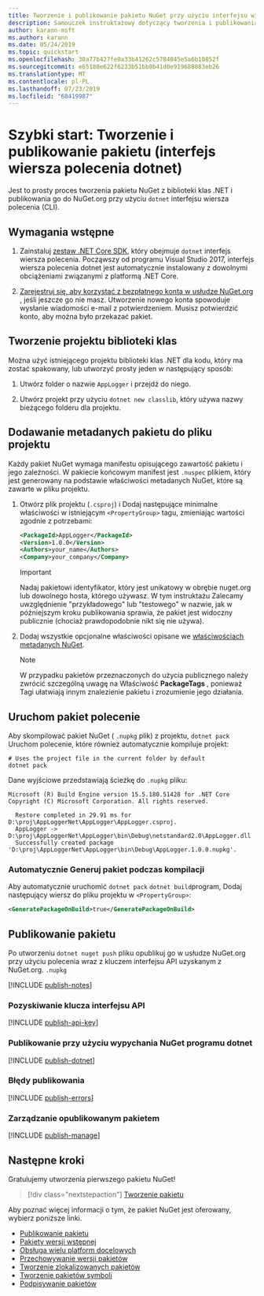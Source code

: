 ```yaml
---
title: Tworzenie i publikowanie pakietu NuGet przy użyciu interfejsu wiersza polecenia dotnet
description: Samouczek instruktażowy dotyczący tworzenia i publikowania pakietu NuGet przy użyciu interfejs wiersza polecenia platformy .NET Core, dotnet.
author: karann-msft
ms.author: karann
ms.date: 05/24/2019
ms.topic: quickstart
ms.openlocfilehash: 30a77b427fe0a33b41262c5784045e5a6b10852f
ms.sourcegitcommit: e65180e622f6233b51bb0b41d0e919688083eb26
ms.translationtype: MT
ms.contentlocale: pl-PL
ms.lasthandoff: 07/23/2019
ms.locfileid: "68419987"
---
```

# <a name="quickstart-create-and-publish-a-package-dotnet-cli"></a>Szybki start: Tworzenie i publikowanie pakietu (interfejs wiersza polecenia dotnet)

Jest to prosty proces tworzenia pakietu NuGet z biblioteki klas .NET i publikowania go do NuGet.org przy użyciu `dotnet` interfejsu wiersza polecenia (CLI).

## <a name="prerequisites"></a>Wymagania wstępne

1. Zainstaluj [zestaw .NET Core SDK](https://www.microsoft.com/net/download/), który obejmuje `dotnet` interfejs wiersza polecenia. Począwszy od programu Visual Studio 2017, interfejs wiersza polecenia dotnet jest automatycznie instalowany z dowolnymi obciążeniami związanymi z platformą .NET Core.

1. [Zarejestruj się, aby korzystać z bezpłatnego konta w usłudze NuGet.org](https://www.nuget.org/users/account/LogOn?returnUrl=%2F) , jeśli jeszcze go nie masz. Utworzenie nowego konta spowoduje wysłanie wiadomości e-mail z potwierdzeniem. Musisz potwierdzić konto, aby można było przekazać pakiet.

## <a name="create-a-class-library-project"></a>Tworzenie projektu biblioteki klas

Można użyć istniejącego projektu biblioteki klas .NET dla kodu, który ma zostać spakowany, lub utworzyć prosty jeden w następujący sposób:

1. Utwórz folder o nazwie `AppLogger` i przejdź do niego.

1. Utwórz projekt przy użyciu `dotnet new classlib`, który używa nazwy bieżącego folderu dla projektu.

## <a name="add-package-metadata-to-the-project-file"></a>Dodawanie metadanych pakietu do pliku projektu

Każdy pakiet NuGet wymaga manifestu opisującego zawartość pakietu i jego zależności. W pakiecie końcowym manifest jest `.nuspec` plikiem, który jest generowany na podstawie właściwości metadanych NuGet, które są zawarte w pliku projektu.

1. Otwórz plik projektu (`.csproj`) i Dodaj następujące minimalne właściwości w istniejącym `<PropertyGroup>` tagu, zmieniając wartości zgodnie z potrzebami:

    ```xml
    <PackageId>AppLogger</PackageId>
    <Version>1.0.0</Version>
    <Authors>your_name</Authors>
    <Company>your_company</Company>
    ```

    > [!Important]
    > Nadaj pakietowi identyfikator, który jest unikatowy w obrębie nuget.org lub dowolnego hosta, którego używasz. W tym instruktażu Zalecamy uwzględnienie "przykładowego" lub "testowego" w nazwie, jak w późniejszym kroku publikowania sprawia, że pakiet jest widoczny publicznie (chociaż prawdopodobnie nikt się nie używa).

1. Dodaj wszystkie opcjonalne właściwości opisane we [właściwościach metadanych NuGet](/dotnet/core/tools/csproj#nuget-metadata-properties).

    > [!Note]
    > W przypadku pakietów przeznaczonych do użycia publicznego należy zwrócić szczególną uwagę na Właściwość **PackageTags** , ponieważ Tagi ułatwiają innym znalezienie pakietu i zrozumienie jego działania.

## <a name="run-the-pack-command"></a>Uruchom pakiet polecenie

Aby skompilować pakiet NuGet ( `.nupkg` plik) z projektu, `dotnet pack` Uruchom polecenie, które również automatycznie kompiluje projekt:

```cli
# Uses the project file in the current folder by default
dotnet pack
```

Dane wyjściowe przedstawiają ścieżkę do `.nupkg` pliku:

```output
Microsoft (R) Build Engine version 15.5.180.51428 for .NET Core
Copyright (C) Microsoft Corporation. All rights reserved.

  Restore completed in 29.91 ms for D:\proj\AppLoggerNet\AppLogger\AppLogger.csproj.
  AppLogger -> D:\proj\AppLoggerNet\AppLogger\bin\Debug\netstandard2.0\AppLogger.dll
  Successfully created package 'D:\proj\AppLoggerNet\AppLogger\bin\Debug\AppLogger.1.0.0.nupkg'.
```

### <a name="automatically-generate-package-on-build"></a>Automatycznie Generuj pakiet podczas kompilacji

Aby automatycznie uruchomić `dotnet pack` `dotnet build`program, Dodaj następujący wiersz do pliku projektu w `<PropertyGroup>`:

```xml
<GeneratePackageOnBuild>true</GeneratePackageOnBuild>
```

## <a name="publish-the-package"></a>Publikowanie pakietu

Po utworzeniu `dotnet nuget push` pliku opublikuj go w usłudze NuGet.org przy użyciu polecenia wraz z kluczem interfejsu API uzyskanym z NuGet.org. `.nupkg`

[!INCLUDE [publish-notes](includes/publish-notes.md)]

### <a name="acquire-your-api-key"></a>Pozyskiwanie klucza interfejsu API

[!INCLUDE [publish-api-key](includes/publish-api-key.md)]

### <a name="publish-with-dotnet-nuget-push"></a>Publikowanie przy użyciu wypychania NuGet programu dotnet

[!INCLUDE [publish-dotnet](includes/publish-dotnet.md)]

### <a name="publish-errors"></a>Błędy publikowania

[!INCLUDE [publish-errors](includes/publish-errors.md)]

### <a name="manage-the-published-package"></a>Zarządzanie opublikowanym pakietem

[!INCLUDE [publish-manage](includes/publish-manage.md)]

## <a name="next-steps"></a>Następne kroki

Gratulujemy utworzenia pierwszego pakietu NuGet!

> [!div class="nextstepaction"]
> [Tworzenie pakietu](../create-packages/creating-a-package-dotnet-cli.md)

Aby poznać więcej informacji o tym, że pakiet NuGet jest oferowany, wybierz poniższe linki.

- [Publikowanie pakietu](../nuget-org/publish-a-package.md)
- [Pakiety wersji wstępnej](../create-packages/Prerelease-Packages.md)
- [Obsługa wielu platform docelowych](../create-packages/multiple-target-frameworks-project-file.md)
- [Przechowywanie wersji pakietów](../reference/package-versioning.md)
- [Tworzenie zlokalizowanych pakietów](../create-packages/creating-localized-packages.md)
- [Tworzenie pakietów symboli](../create-packages/symbol-packages-snupkg.md)
- [Podpisywanie pakietów](../create-packages/Sign-a-package.md)
